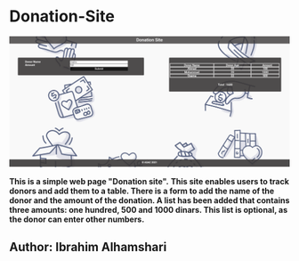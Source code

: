 # Donation-Site


![Donation-Site](img/DonationSite.png)

**This is a simple web page "Donation site".**
**This site enables users to track donors and add them to a table. There is a form to add the name of the donor and the amount of the donation. A list has been added that contains three amounts: one hundred, 500 and 1000 dinars. This list is optional, as the donor can enter other numbers.**

## Author: Ibrahim Alhamshari
